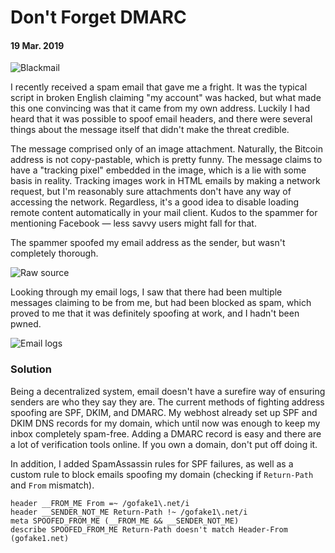 # Don't Forget DMARC
#### 19 Mar. 2019

![Blackmail](/images/blackmail.jpg)

I recently received a spam email that gave me a fright. It was the typical script in broken English claiming "my account" was hacked, but what made this one convincing was that it came from my own address. Luckily I had heard that it was possible to spoof email headers, and there were several things about the message itself that didn't make the threat credible.

The message comprised only of an image attachment. Naturally, the Bitcoin address is not copy-pastable, which is pretty funny. The message claims to have a "tracking pixel" embedded in the image, which is a lie with some basis in reality. Tracking images work in HTML emails by making a network request, but I'm reasonably sure attachments don't have any way of accessing the network. Regardless, it's a good idea to disable loading remote content automatically in your mail client. Kudos to the spammer for mentioning Facebook — less savvy users might fall for that.

The spammer spoofed my email address as the sender, but wasn't completely thorough.

![Raw source](/images/blackmail_raw_source.png)

Looking through my email logs, I saw that there had been multiple messages claiming to be from me, but had been blocked as spam, which proved to me that it was definitely spoofing at work, and I hadn't been pwned.

![Email logs](/images/blackmail_email_logs.png)

### Solution

Being a decentralized system, email doesn't have a surefire way of ensuring senders are who they say they are. The current methods of fighting address spoofing are SPF, DKIM, and DMARC. My webhost already set up SPF and DKIM DNS records for my domain, which until now was enough to keep my inbox completely spam-free. Adding a DMARC record is easy and there are a lot of verification tools online. If you own a domain, don't put off doing it.

In addition, I added SpamAssassin rules for SPF failures, as well as a custom rule to block emails spoofing my domain (checking if `Return-Path` and `From` mismatch).

```
header __FROM_ME From =~ /gofake1\.net/i
header __SENDER_NOT_ME Return-Path !~ /gofake1\.net/i
meta SPOOFED_FROM_ME (__FROM_ME && __SENDER_NOT_ME)
describe SPOOFED_FROM_ME Return-Path doesn't match Header-From (gofake1.net)
```